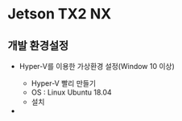 # Jetson TX2 NX

## 개발 환경설정
  - Hyper-V를 이용한 가상환경 설정(Window 10 이상)
    - Hyper-V 빨리 만들기
    - OS : Linux Ubuntu 18.04 
    - 설치
      
  - 

